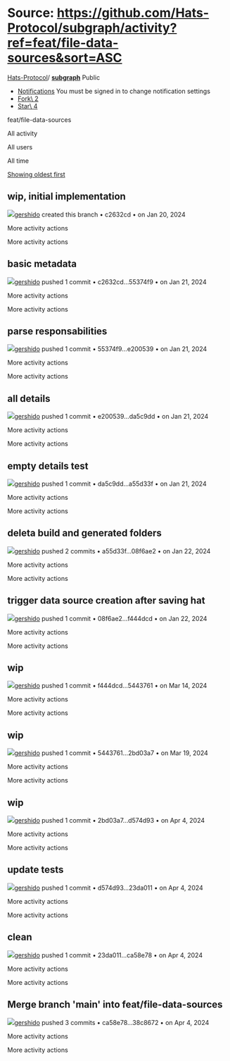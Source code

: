 # Source: https://github.com/Hats-Protocol/subgraph/activity?ref=feat/file-data-sources&sort=ASC

[Hats-Protocol](https://github.com/Hats-Protocol)/ **[subgraph](https://github.com/Hats-Protocol/subgraph)** Public

- [Notifications](https://github.com/login?return_to=%2FHats-Protocol%2Fsubgraph) You must be signed in to change notification settings
- [Fork\\
2](https://github.com/login?return_to=%2FHats-Protocol%2Fsubgraph)
- [Star\\
4](https://github.com/login?return_to=%2FHats-Protocol%2Fsubgraph)


feat/file-data-sources

All activity

All users

All time

[Showing oldest first](https://github.com/Hats-Protocol/subgraph/activity?ref=feat/file-data-sources)

## wip, initial implementation

[![](https://avatars.githubusercontent.com/u/81111572?s=80&v=4)gershido](https://github.com/gershido) created this branch • c2632cd •
on Jan 20, 2024

More activity actions

More activity actions

## basic metadata

[![](https://avatars.githubusercontent.com/u/81111572?s=80&v=4)gershido](https://github.com/gershido) pushed 1 commit • c2632cd…55374f9 •
on Jan 21, 2024

More activity actions

More activity actions

## parse responsabilities

[![](https://avatars.githubusercontent.com/u/81111572?s=80&v=4)gershido](https://github.com/gershido) pushed 1 commit • 55374f9…e200539 •
on Jan 21, 2024

More activity actions

More activity actions

## all details

[![](https://avatars.githubusercontent.com/u/81111572?s=80&v=4)gershido](https://github.com/gershido) pushed 1 commit • e200539…da5c9dd •
on Jan 21, 2024

More activity actions

More activity actions

## empty details test

[![](https://avatars.githubusercontent.com/u/81111572?s=80&v=4)gershido](https://github.com/gershido) pushed 1 commit • da5c9dd…a55d33f •
on Jan 21, 2024

More activity actions

More activity actions

## deleta build and generated folders

[![](https://avatars.githubusercontent.com/u/81111572?s=80&v=4)gershido](https://github.com/gershido) pushed 2 commits • a55d33f…08f6ae2 •
on Jan 22, 2024

More activity actions

More activity actions

## trigger data source creation after saving hat

[![](https://avatars.githubusercontent.com/u/81111572?s=80&v=4)gershido](https://github.com/gershido) pushed 1 commit • 08f6ae2…f444dcd •
on Jan 22, 2024

More activity actions

More activity actions

## wip

[![](https://avatars.githubusercontent.com/u/81111572?s=80&v=4)gershido](https://github.com/gershido) pushed 1 commit • f444dcd…5443761 •
on Mar 14, 2024

More activity actions

More activity actions

## wip

[![](https://avatars.githubusercontent.com/u/81111572?s=80&v=4)gershido](https://github.com/gershido) pushed 1 commit • 5443761…2bd03a7 •
on Mar 19, 2024

More activity actions

More activity actions

## wip

[![](https://avatars.githubusercontent.com/u/81111572?s=80&v=4)gershido](https://github.com/gershido) pushed 1 commit • 2bd03a7…d574d93 •
on Apr 4, 2024

More activity actions

More activity actions

## update tests

[![](https://avatars.githubusercontent.com/u/81111572?s=80&v=4)gershido](https://github.com/gershido) pushed 1 commit • d574d93…23da011 •
on Apr 4, 2024

More activity actions

More activity actions

## clean

[![](https://avatars.githubusercontent.com/u/81111572?s=80&v=4)gershido](https://github.com/gershido) pushed 1 commit • 23da011…ca58e78 •
on Apr 4, 2024

More activity actions

More activity actions

## Merge branch 'main' into feat/file-data-sources

[![](https://avatars.githubusercontent.com/u/81111572?s=80&v=4)gershido](https://github.com/gershido) pushed 3 commits • ca58e78…38c8672 •
on Apr 4, 2024

More activity actions

More activity actions

